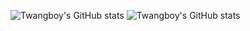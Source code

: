 ![Twangboy's GitHub stats](https://github-readme-stats.vercel.app/api?username=twangboy&count_private=true&show_icons=true&theme=nightowl&include_all_commits=true)
![Twangboy's GitHub stats](https://github-readme-stats.vercel.app/api/top-langs?username=twangboy&count_private=true&show_icons=true&theme=react&include_all_commits=true)

<!--
**twangboy/twangboy** is a ✨ _special_ ✨ repository because its `README.md` (this file) appears on your GitHub profile.

Here are some ideas to get you started:

- 🔭 I’m currently working on ...
- 🌱 I’m currently learning ...
- 👯 I’m looking to collaborate on ...
- 🤔 I’m looking for help with ...
- 💬 Ask me about ...
- 📫 How to reach me: ...
- 😄 Pronouns: ...
- ⚡ Fun fact: ...
-->
